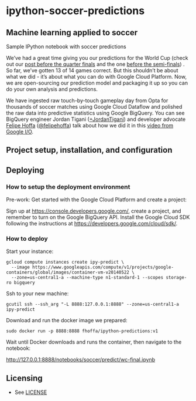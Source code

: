 ipython-soccer-predictions
==========================

## Machine learning applied to soccer

Sample IPython notebook with soccer predictions

We’ve had a great time giving you our predictions for the World Cup (check out
our [post before the quarter finals](http://googlecloudplatform.blogspot.com/2014/07/google-cloud-platform-goes-8-for-8-in-soccer-predictions.html)
and the
one [before the semi-finals](http://googlecloudplatform.blogspot.com/2014/07/google-cloud-platform-is-11-for-12-in-World-Cup-predictions.html))
. So far, we’ve gotten 13 of 14 games correct. But this shouldn’t be about what we did - it’s about what you can do with
Google Cloud Platform. Now, we are open-sourcing our prediction model and packaging it up so you can do your own
analysis and predictions.

We have ingested raw touch-by-touch gameplay day from Opta for thousands of soccer matches using Google Cloud Dataflow
and polished the raw data into predictive statistics using Google BigQuery. You can see BigQuery engineer Jordan
Tigani ([+JordanTigani](https://plus.google.com/+JordanTigani)) and developer
advocate [Felipe Hoffa](https://plus.google.com/+FelipeHoffa) ([@felipehoffa](https://twitter.com/felipehoffa)) talk
about how we did it in this [video from Google I/O](https://www.youtube.com/watch?v=YyvvxFeADh8).

## Project setup, installation, and configuration

## Deploying

### How to setup the deployment environment

Pre-work: Get started with the Google Cloud Platform and create a project:

Sign up at https://console.developers.google.com/, create a project, and remember to turn on the Google BigQuery API.
Install the Google Cloud SDK following the instructions at https://developers.google.com/cloud/sdk/.

### How to deploy

Start your instance:

```
gcloud compute instances create ipy-predict \
  --image https://www.googleapis.com/compute/v1/projects/google-containers/global/images/container-vm-v20140522 \
  --zone=us-central1-a --machine-type n1-standard-1 --scopes storage-ro bigquery
```

Ssh to your new machine:

`gcutil ssh --ssh_arg "-L 8888:127.0.0.1:8888" --zone=us-central1-a ipy-predict`

Download and run the docker image we prepared:

`sudo docker run -p 8888:8888 fhoffa/ipython-predictions:v1`

Wait until Docker downloads and runs the container, then navigate to the notebook:

http://127.0.0.1:8888/notebooks/soccer/predict/wc-final.ipynb

## Licensing

* See [LICENSE](LICENSE)
